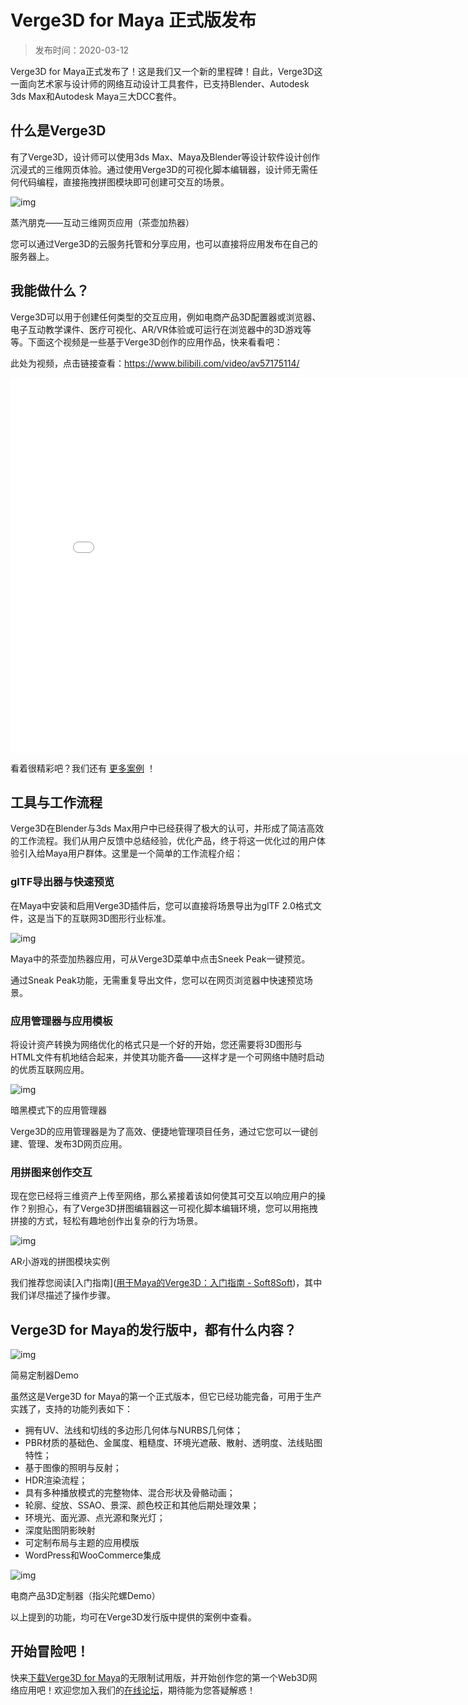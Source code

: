 # Verge3D for Maya 正式版发布

> 发布时间：2020-03-12

Verge3D for Maya正式发布了！这是我们又一个新的里程碑！自此，Verge3D这一面向艺术家与设计师的网络互动设计工具套件，已支持Blender、Autodesk 3ds Max和Autodesk Maya三大DCC套件。



## 什么是Verge3D



有了Verge3D，设计师可以使用3ds Max、Maya及Blender等设计软件设计创作沉浸式的三维网页体验。通过使用Verge3D的可视化脚本编辑器，设计师无需任何代码编程，直接拖拽拼图模块即可创建可交互的场景。



![img](_media/maya-release-teapot-demo.jpg)

蒸汽朋克——互动三维网页应用（茶壶加热器）



您可以通过Verge3D的云服务托管和分享应用，也可以直接将应用发布在自己的服务器上。



## 我能做什么？



Verge3D可以用于创建任何类型的交互应用，例如电商产品3D配置器或浏览器、电子互动教学课件、医疗可视化、AR/VR体验或可运行在浏览器中的3D游戏等等。下面这个视频是一些基于Verge3D创作的应用作品，快来看看吧：





此处为视频，点击链接查看：https://www.bilibili.com/video/av57175114/

<iframe src="//player.bilibili.com/player.html?aid=57175114&bvid=BV1xx41197qR&cid=99841242&page=1&high_quality=1&danmaku=0 scrolling="no" border="0" frameborder="no" framespacing="0" allowfullscreen="true" width="800px" height="600px"> </iframe>



看着很精彩吧？我们还有 [更多案例](https://verge3d.funjoy.tech/gallery/) ！



## 工具与工作流程



Verge3D在Blender与3ds Max用户中已经获得了极大的认可，并形成了简洁高效的工作流程。我们从用户反馈中总结经验，优化产品，终于将这一优化过的用户体验引入给Maya用户群体。这里是一个简单的工作流程介绍：



### glTF导出器与快速预览



在Maya中安装和启用Verge3D插件后，您可以直接将场景导出为glTF 2.0格式文件，这是当下的互联网3D图形行业标准。



![img](_media/maya-release-sneak-peek.jpg)

Maya中的茶壶加热器应用，可从Verge3D菜单中点击Sneek Peak一键预览。



通过Sneak Peak功能，无需重复导出文件，您可以在网页浏览器中快速预览场景。



### 应用管理器与应用模板



将设计资产转换为网络优化的格式只是一个好的开始，您还需要将3D图形与HTML文件有机地结合起来，并使其功能齐备——这样才是一个可网络中随时启动的优质互联网应用。



![img](_media/maya-release-app-manager.jpg)

暗黑模式下的应用管理器



Verge3D的应用管理器是为了高效、便捷地管理项目任务，通过它您可以一键创建、管理、发布3D网页应用。



### 用拼图来创作交互



现在您已经将三维资产上传至网络，那么紧接着该如何使其可交互以响应用户的操作？别担心，有了Verge3D拼图编辑器这一可视化脚本编辑环境，您可以用拖拽拼接的方式，轻松有趣地创作出复杂的行为场景。



![img](_media/puzzles-editor-maya-release.jpg)

AR小游戏的拼图模块实例



我们推荐您阅读[入门指南]([用于Maya的Verge3D：入门指南 - Soft8Soft](https://www.soft8soft.com/docs/manual/zh/maya/Beginners-Guide.html))，其中我们详尽描述了操作步骤。



## Verge3D for Maya的发行版中，都有什么内容？



![img](_media/maya-release-simple-configurator-demo.jpg)

简易定制器Demo



虽然这是Verge3D for Maya的第一个正式版本，但它已经功能完备，可用于生产实践了，支持的功能列表如下：

- 拥有UV、法线和切线的多边形几何体与NURBS几何体；
- PBR材质的基础色、金属度、粗糙度、环境光遮蔽、散射、透明度、法线贴图特性；
- 基于图像的照明与反射；
- HDR渲染流程；
- 具有多种播放模式的完整物体、混合形状及骨骼动画；
- 轮廓、绽放、SSAO、景深、颜色校正和其他后期处理效果；
- 环境光、面光源、点光源和聚光灯；
- 深度贴图阴影映射
- 可定制布局与主题的应用模版
- WordPress和WooCommerce集成



![img](_media/maya-release-spinner-demo.jpg)

电商产品3D定制器（指尖陀螺Demo）



以上提到的功能，均可在Verge3D发行版中提供的案例中查看。



## 开始冒险吧！



快来[下载Verge3D for Maya](https://verge3d.funjoy.tech/get-verge3d)的无限制试用版，并开始创作您的第一个Web3D网络应用吧！欢迎您加入我们的[在线论坛](https://www.soft8soft.com/forums/)，期待能为您答疑解惑！
